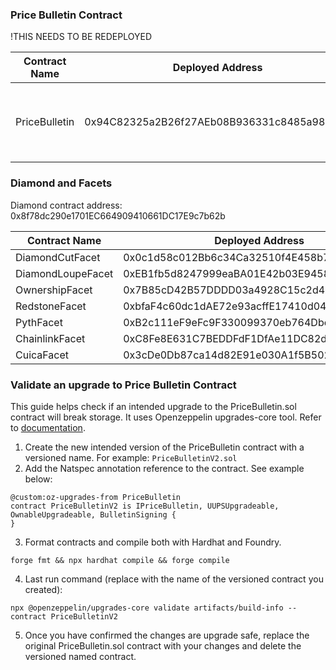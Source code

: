 
### Price Bulletin Contract

!THIS NEEDS TO BE REDEPLOYED   

|Contract Name | Deployed Address                         | Chains                                                                      |Test Chains            |
|--------------|------------------------------------------|-----------------------------------------------------------------------------|-----------------------|
|PriceBulletin |0x94C82325a2B26f27AEb08B936331c8485a988634|Eth, Arbitrum, Optimism, Gnosis, Polygon, PolygonZkevm, Base, Linea          |Goerli, Mumbai, Sepolia|

### Diamond and Facets

Diamond contract address: 0x8f78dc290e1701EC664909410661DC17E9c7b62b   
   
   
|Contract Name      | Deployed Address                         | Chain  |
|-------------------|------------------------------------------|--------|
|DiamondCutFacet    |0x0c1d58c012Bb6c34Ca32510f4E458b7198566f17| Gnosis |
|DiamondLoupeFacet  |0xEB1fb5d8247999eaBA01E42b03E9458ddb77aa78| Gnosis |
|OwnershipFacet     |0x7B85cD42B57DDDD03a4928C15c2d4FBDA909dB3a| Gnosis |
|RedstoneFacet      |0xbfaF4c60dc1dAE72e93acffE17410d04E713c783| Gnosis |
|PythFacet          |0xB2c111eF9eFc9F330099370eb764Dbce40698635| Gnosis |
|ChainlinkFacet     |0xC8Fe8E631C7BEDDFdF1DfAe11DC82d23018FDC14| Gnosis |
|CuicaFacet         |0x3cDe0Db87ca14d82E91e030A1f5B502D27746dA4| Gnosis |


### Validate an upgrade to Price Bulletin Contract
This guide helps check if an intended upgrade to the PriceBulletin.sol contract will break storage. It uses Openzeppelin upgrades-core tool. Refer to [documentation](https://docs.openzeppelin.com/upgrades-plugins/1.x/api-core#validate-command).   

1. Create the new intended version of the PriceBulletin contract with a versioned name. For example: `PriceBulletinV2.sol`   
2. Add the Natspec annotation reference to the contract. See example below:   

```solidity
@custom:oz-upgrades-from PriceBulletin
contract PriceBulletinV2 is IPriceBulletin, UUPSUpgradeable, OwnableUpgradeable, BulletinSigning {
}
```
3. Format contracts and compile both with Hardhat and Foundry.

```
forge fmt && npx hardhat compile && forge compile
```

4. Last run command (replace <PriceBulletinV2> with the name of the versioned contract you created):

```
npx @openzeppelin/upgrades-core validate artifacts/build-info --contract PriceBulletinV2
```

5. Once you have confirmed the changes are upgrade safe, replace the original PriceBulletin.sol contract with your changes and delete the versioned named contract.
